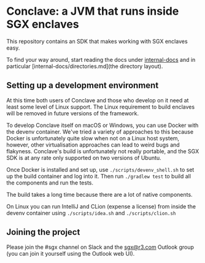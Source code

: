 # Conclave: a JVM that runs inside SGX enclaves

This repository contains an SDK that makes working with SGX enclaves easy.

To find your way around, start reading the docs under [internal-docs](/internal-docs) 
and in particular [internal-docs/directories.md](the directory layout).

## Setting up a development environment

At this time both users of Conclave and those who develop on it need at least some 
level of Linux support. The Linux requirement to build enclaves will be removed in 
future versions of the framework.

To develop Conclave itself on macOS or Windows, you can use Docker with the devenv
container. We've tried a variety of approaches to this because Docker is unfortunately
quite slow when not on a Linux host system, however, other virtualisation approaches
can lead to weird bugs and flakyness. Conclave's build is unfortunately not really
portable, and the SGX SDK is at any rate only supported on two versions of Ubuntu.

Once Docker is installed and set up, use `./scripts/devenv_shell.sh` to set up the
build container and log into it. Then run `./gradlew test` to build all the components
and run the tests.

The build takes a long time because there are a lot of native components.

On Linux you can run IntelliJ and CLion (expense a license) from inside the devenv
container using `./scripts/idea.sh` and `./scripts/clion.sh`

## Joining the project

Please join the #sgx channel on Slack and the sgx@r3.com Outlook group (you can join it
yourself using the Outlook web UI).

